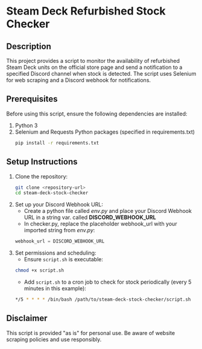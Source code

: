 # Steam Deck Refurbished Stock Checker

## Description

This project provides a script to monitor the availability of refurbished Steam Deck units on the official store page and send a notification to a specified Discord channel when stock is detected. The script uses Selenium for web scraping and a Discord webhook for notifications.

## Prerequisites

Before using this script, ensure the following dependencies are installed:

1. Python 3 
2. Selenium and Requests Python packages (specified in requirements.txt)
    ```sh
    pip install -r requirements.txt
    ```

## Setup Instructions

1. Clone the repository:
    ```sh
    git clone <repository-url>
    cd steam-deck-stock-checker
    ```
2. Set up your Discord Webhook URL:
    - Create a python file called *env.py* and place your Discord Webhook URL in a string var. called **DISCORD_WEBHOOK_URL**
    - In checker.py, replace the placeholder webhook_url with your imported string from *env.py*:
    ```python
    webhook_url = DISCORD_WEBHOOK_URL
    ```
3. Set permissions and scheduling:
    - Ensure `script.sh` is executable:
    ```sh
    chmod +x script.sh
    ```
    - Add `script.sh` to a cron job to check for stock periodically (every 5 minutes in this example):
    ```sh
    */5 * * * * /bin/bash /path/to/steam-deck-stock-checker/script.sh
    ```

## Disclaimer

This script is provided "as is" for personal use. Be aware of website scraping policies and use responsibly.